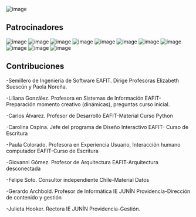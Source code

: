 ![image](https://github.com/user-attachments/assets/69a8827d-f6bc-4b67-9cb3-751d8f4fbddc)


## Patrocinadores
![image](https://github.com/user-attachments/assets/5b6fe811-50cd-4c86-a6e7-df02d92b6aa3)
![image](https://github.com/user-attachments/assets/445c19e6-f8a8-4ccf-bd3e-3f77d91fdc1f)
![image](https://github.com/user-attachments/assets/09399e93-5467-459a-829e-914d2b844e55)
![image](https://github.com/user-attachments/assets/4203c536-adc8-4692-8c53-58045d278c02)
![image](https://github.com/user-attachments/assets/9bc45540-bbc4-47b3-8c1a-3ec24cab9380)
![image](https://github.com/user-attachments/assets/943b4ab3-565b-49a2-a135-1439ab09dd30)
![image](https://github.com/user-attachments/assets/d5d4d947-68bf-4a87-a7cb-b2ff25923b38)
![image](https://github.com/user-attachments/assets/b667a3ad-3479-41ff-a4d1-87471f122259)
![image](https://github.com/user-attachments/assets/61a2b6bd-41f2-471c-8596-4736c07ffde7)
![image](https://github.com/user-attachments/assets/2ecc6a19-f7cf-483d-b527-37ff990cceb6)
![image](https://github.com/user-attachments/assets/f9d9e8bc-76d7-437e-a935-1e64da62cbe7)



## Contribuciones
-Semillero de Ingeniería de Software EAFIT. Dirige Profesoras Elizabeth Suescún y Paola Noreña.

-Liliana González. Profesora en Sistemas de Información EAFIT- Preparación momento creativo (dinámicas), preguntas curso inicial.

-Carlos Álvarez. Profesor de Desarrollo EAFIT-Material Curso Python

-Carolina Ospina. Jefe del programa de Diseño Interactivo EAFIT- Curso de Escritura

-Paula Colorado. Profesora en Experiencia Usuario, Interacción humano computador EAFIT-Curso de Escritura

-Giovanni Gómez. Profesor de Arquitectura EAFIT-Arquitectura desconectada

-Felipe Soto. Consultor independiente Chile-Material Datos

-Gerardo Archbold. Profesor de Informática IE JUNÍN Providencia-Dirección de contenido y gestión

-Julieta Hooker. Rectora IE JUNÍN Providencia-Gestión.


